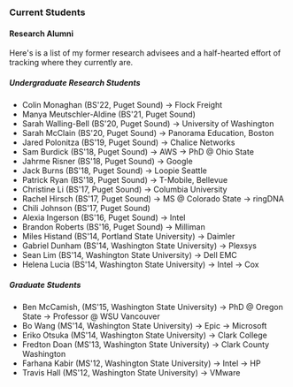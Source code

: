 ### Current Students

#### Research Alumni

Here's is a list of my former research advisees and a half-hearted effort of tracking where they currently are.

##### Undergraduate Research Students

- Colin Monaghan (BS'22, Puget Sound) → Flock Freight
- Manya Meutschler-Aldine (BS'21, Puget Sound)
- Sarah Walling-Bell (BS'20, Puget Sound) → University of Washington
- Sarah McClain (BS'20, Puget Sound) → Panorama Education, Boston
- Jared Polonitza (BS'19, Puget Sound) → Chalice Networks
- Sam Burdick (BS'18, Puget Sound) → AWS → PhD @ Ohio State
- Jahrme Risner (BS'18, Puget Sound) → Google
- Jack Burns (BS'18, Puget Sound) → Loopie Seattle
- Patrick Ryan (BS'18, Puget Sound) → T-Mobile, Bellevue
- Christine Li (BS'17, Puget Sound) → Columbia University
- Rachel Hirsch (BS'17, Puget Sound) → MS @ Colorado State → ringDNA
- Chili Johnson (BS'17, Puget Sound)
- Alexia Ingerson (BS'16, Puget Sound) → Intel
- Brandon Roberts (BS'16, Puget Sound) → Milliman
- Miles Histand (BS'14, Portland State University) → Daimler
- Gabriel Dunham (BS'14, Washington State University) → Plexsys
- Sean Lim (BS'14, Washington State University) → Dell EMC
- Helena Lucia (BS'14, Washington State University) → Intel → Cox

##### Graduate Students

- Ben McCamish, (MS'15, Washington State University) → PhD @ Oregon State → Professor @ WSU Vancouver
- Bo Wang (MS'14, Washington State University) → Epic → Microsoft
- Eriko Otsuka (MS'14, Washington State University) → Clark College
- Fredton Doan (MS'13, Washington State University) → Clark County Washington
- Farhana Kabir (MS'12, Washington State University) → Intel → HP
- Travis Hall (MS'12, Washington State University) → VMware
